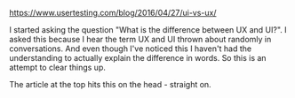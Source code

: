 https://www.usertesting.com/blog/2016/04/27/ui-vs-ux/

I started asking the question "What is the difference between UX and UI?". I asked this because I hear the term UX and UI thrown about randomly in conversations. And even though I've noticed this I haven't had the understanding to actually explain the difference in words. So this is an attempt to clear things up.

The article at the top hits this on the head - straight on.
